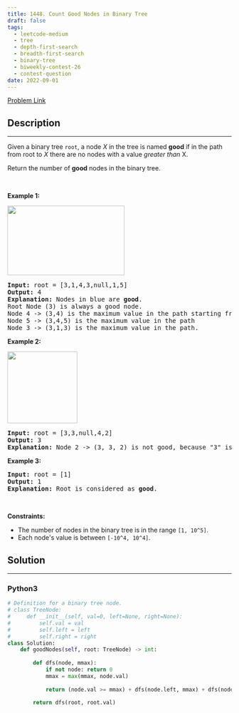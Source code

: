 ```yaml
---
title: 1448. Count Good Nodes in Binary Tree
draft: false
tags: 
  - leetcode-medium
  - tree
  - depth-first-search
  - breadth-first-search
  - binary-tree
  - biweekly-contest-26
  - contest-question
date: 2022-09-01
---
```


[Problem Link](https://leetcode.com/problems/count-good-nodes-in-binary-tree/)

## Description

---
<p>Given a binary tree <code>root</code>, a node <em>X</em> in the tree is named&nbsp;<strong>good</strong> if in the path from root to <em>X</em> there are no nodes with a value <em>greater than</em> X.</p>

<p>Return the number of <strong>good</strong> nodes in the binary tree.</p>

<p>&nbsp;</p>
<p><strong class="example">Example 1:</strong></p>

<p><strong><img alt="" src="https://assets.leetcode.com/uploads/2020/04/02/test_sample_1.png" style="width: 263px; height: 156px;" /></strong></p>

<pre>
<strong>Input:</strong> root = [3,1,4,3,null,1,5]
<strong>Output:</strong> 4
<strong>Explanation:</strong> Nodes in blue are <strong>good</strong>.
Root Node (3) is always a good node.
Node 4 -&gt; (3,4) is the maximum value in the path starting from the root.
Node 5 -&gt; (3,4,5) is the maximum value in the path
Node 3 -&gt; (3,1,3) is the maximum value in the path.</pre>

<p><strong class="example">Example 2:</strong></p>

<p><strong><img alt="" src="https://assets.leetcode.com/uploads/2020/04/02/test_sample_2.png" style="width: 157px; height: 161px;" /></strong></p>

<pre>
<strong>Input:</strong> root = [3,3,null,4,2]
<strong>Output:</strong> 3
<strong>Explanation:</strong> Node 2 -&gt; (3, 3, 2) is not good, because &quot;3&quot; is higher than it.</pre>

<p><strong class="example">Example 3:</strong></p>

<pre>
<strong>Input:</strong> root = [1]
<strong>Output:</strong> 1
<strong>Explanation:</strong> Root is considered as <strong>good</strong>.</pre>

<p>&nbsp;</p>
<p><strong>Constraints:</strong></p>

<ul>
	<li>The number of nodes in the binary tree is in the range&nbsp;<code>[1, 10^5]</code>.</li>
	<li>Each node&#39;s value is between <code>[-10^4, 10^4]</code>.</li>
</ul>

## Solution

---
### Python3
``` py title='count-good-nodes-in-binary-tree'
# Definition for a binary tree node.
# class TreeNode:
#     def __init__(self, val=0, left=None, right=None):
#         self.val = val
#         self.left = left
#         self.right = right
class Solution:
    def goodNodes(self, root: TreeNode) -> int:
        
        def dfs(node, mmax):
            if not node: return 0
            mmax = max(mmax, node.val)
            
            return (node.val >= mmax) + dfs(node.left, mmax) + dfs(node.right, mmax)
        
        return dfs(root, root.val)
```

